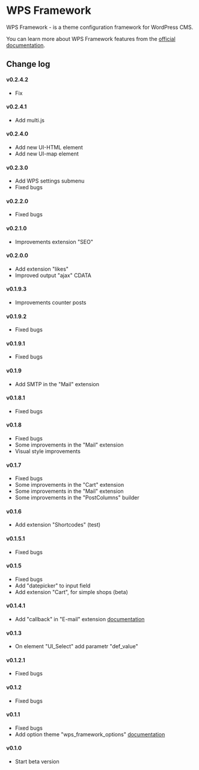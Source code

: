 WPS Framework
==================================

WPS Framework - is a theme configuration framework for WordPress CMS.

You can learn more about WPS Framework features from the [official documentation](https://github.com/penguin-007/wps_framework/wiki).

## Change log ##

#### v0.2.4.2 ####
* Fix

#### v0.2.4.1 ####
* Add multi.js

#### v0.2.4.0 ####
* Add new UI-HTML element
* Add new UI-map element

#### v0.2.3.0 ####
* Add WPS settings submenu
* Fixed bugs

#### v0.2.2.0 ####
* Fixed bugs

#### v0.2.1.0 ####
* Improvements extension "SEO"

#### v0.2.0.0 ####
* Add extension "likes"
* Improved output "ajax" CDATA

#### v0.1.9.3 ####
* Improvements counter posts

#### v0.1.9.2 ####
* Fixed bugs

#### v0.1.9.1 ####
* Fixed bugs

#### v0.1.9 ####
* Add SMTP in the "Mail" extension

#### v0.1.8.1 ####
* Fixed bugs

#### v0.1.8 ####
* Fixed bugs
* Some improvements in the "Mail" extension
* Visual style improvements

#### v0.1.7 ####
* Fixed bugs
* Some improvements in the "Cart" extension
* Some improvements in the "Mail" extension
* Some improvements in the "PostColumns" builder

#### v0.1.6 ####
* Add extension "Shortcodes" (test)

#### v0.1.5.1 ####
* Fixed bugs

#### v0.1.5 ####
* Fixed bugs
* Add "datepicker" to input field
* Add extension "Cart", for simple shops (beta)

#### v0.1.4.1 ####
* Add "callback" in "E-mail" extension [documentation](https://github.com/penguin-007/wps_framework/wiki/Module-%22E-mail%22)

#### v0.1.3 ####
* On element "UI_Select" add parametr "def_value"

#### v0.1.2.1 ####
* Fixed bugs

#### v0.1.2 ####
* Fixed bugs

#### v0.1.1 ####
* Fixed bugs
* Add option theme "wps_framework_options" [documentation](https://github.com/penguin-007/wps_framework/wiki)

#### v0.1.0 ####
* Start beta version